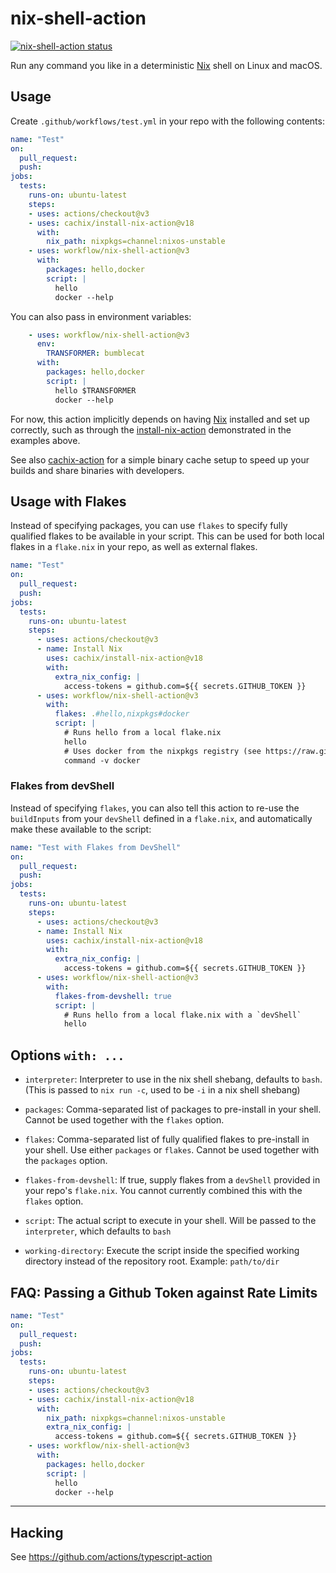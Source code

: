 # nix-shell-action

<a href="https://github.com/workflow/nix-shell-action/actions"><img alt="nix-shell-action status" src="https://github.com/workflow/nix-shell-action/workflows/nix-shell-action-test/badge.svg"></a>

Run any command you like in a deterministic [Nix](https://nixos.org/nix/) shell on Linux and macOS.

## Usage

Create `.github/workflows/test.yml` in your repo with the following contents:

```yaml
name: "Test"
on:
  pull_request:
  push:
jobs:
  tests:
    runs-on: ubuntu-latest
    steps:
    - uses: actions/checkout@v3
    - uses: cachix/install-nix-action@v18
      with:
        nix_path: nixpkgs=channel:nixos-unstable
    - uses: workflow/nix-shell-action@v3
      with:
        packages: hello,docker
        script: |
          hello
          docker --help
```

You can also pass in environment variables:

```yaml
    - uses: workflow/nix-shell-action@v3
      env:
        TRANSFORMER: bumblecat
      with:
        packages: hello,docker
        script: |
          hello $TRANSFORMER
          docker --help
```

For now, this action implicitly depends on having [Nix] installed and set up correctly, such as through the [install-nix-action] demonstrated in the examples above.

See also [cachix-action](https://github.com/cachix/cachix-action) for a simple binary cache setup to speed up your builds and share binaries with developers.

## Usage with Flakes
Instead of specifying packages, you can use `flakes` to specify fully qualified flakes to be available in your script.
This can be used for both local flakes in a `flake.nix` in your repo, as well as external flakes.

```yaml
name: "Test"
on:
  pull_request:
  push:
jobs:
  tests:
    runs-on: ubuntu-latest
    steps:
      - uses: actions/checkout@v3
      - name: Install Nix
        uses: cachix/install-nix-action@v18
        with:
          extra_nix_config: |
            access-tokens = github.com=${{ secrets.GITHUB_TOKEN }}
      - uses: workflow/nix-shell-action@v3
        with:
          flakes: .#hello,nixpkgs#docker
          script: |
            # Runs hello from a local flake.nix
            hello
            # Uses docker from the nixpkgs registry (see https://raw.githubusercontent.com/NixOS/flake-registry/master/flake-registry.json)
            command -v docker
```

### Flakes from devShell
Instead of specifying `flakes`, you can also tell this action to re-use the `buildInputs` from your `devShell` defined in a `flake.nix`, and automatically make these available to the script:

```yaml
name: "Test with Flakes from DevShell"
on:
  pull_request:
  push:
jobs:
  tests:
    runs-on: ubuntu-latest
    steps:
      - uses: actions/checkout@v3
      - name: Install Nix
        uses: cachix/install-nix-action@v18
        with:
          extra_nix_config: |
            access-tokens = github.com=${{ secrets.GITHUB_TOKEN }}
      - uses: workflow/nix-shell-action@v3
        with:
          flakes-from-devshell: true
          script: |
            # Runs hello from a local flake.nix with a `devShell`
            hello
```

## Options `with: ...`

- `interpreter`:  Interpreter to use in the nix shell shebang, defaults to `bash`. (This is passed to `nix run -c`, used to be `-i` in a nix shell shebang)

- `packages`: Comma-separated list of packages to pre-install in your shell. Cannot be used together with the `flakes` option.

- `flakes`: Comma-separated list of fully qualified flakes to pre-install in your shell. Use either `packages` or `flakes`. Cannot be used together with the `packages` option.

- `flakes-from-devshell`: If true, supply flakes from a `devShell` provided in your repo's `flake.nix`. You cannot currently combined this with the `flakes` option.

- `script`: The actual script to execute in your shell. Will be passed to the `interpreter`, which defaults to `bash`

- `working-directory`: Execute the script inside the specified working directory instead of the repository root. Example: `path/to/dir`

## FAQ: Passing a Github Token against Rate Limits

```yaml
name: "Test"
on:
  pull_request:
  push:
jobs:
  tests:
    runs-on: ubuntu-latest
    steps:
    - uses: actions/checkout@v3
    - uses: cachix/install-nix-action@v18
      with:
        nix_path: nixpkgs=channel:nixos-unstable
        extra_nix_config: |
          access-tokens = github.com=${{ secrets.GITHUB_TOKEN }}
    - uses: workflow/nix-shell-action@v3
      with:
        packages: hello,docker
        script: |
          hello
          docker --help
```

---

## Hacking

See https://github.com/actions/typescript-action

[Nix]: https://nixos.org/nix/
[install-nix-action]: https://github.com/marketplace/actions/install-nix
